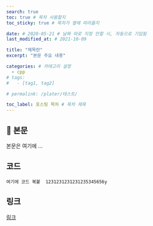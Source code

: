 ```yaml
---
search: true
toc: true # 목차 사용할지
toc_sticky: true # 목차가 옆에 따라올지

date: # 2020-05-21 # 날짜 따로 지정 안할 시, 자동으로 기입됨
last_modified_at: # 2021-10-09

title: "제목란"
excerpt: "본문 주요 내용"

categories: # 카테고리 설정
  - cpp
# tags:
#   - [tag1, tag2]

# permalink: /plater/테스트/

toc_label: 포스팅 목차 # 목차 제목
---
```


## 🦥 본문

본문은 여기에 ...


## 코드
```  
여기에 코드 복붙  1231231231231235345656y
```  

## 링크
[링크](https://community.algolia.com/jekyll-algolia/options.html)